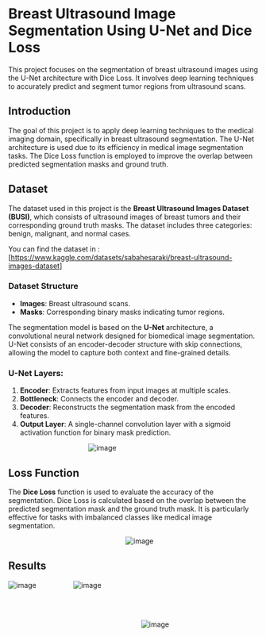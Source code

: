 # Breast Ultrasound Image Segmentation Using U-Net and Dice Loss

This project focuses on the segmentation of breast ultrasound images using the U-Net architecture with Dice Loss. It involves deep learning techniques to accurately predict and segment tumor regions from ultrasound scans.

## Introduction

The goal of this project is to apply deep learning techniques to the medical imaging domain, specifically in breast ultrasound segmentation. The U-Net architecture is used due to its efficiency in medical image segmentation tasks. The Dice Loss function is employed to improve the overlap between predicted segmentation masks and ground truth.

## Dataset

The dataset used in this project is the **Breast Ultrasound Images Dataset (BUSI)**, which consists of ultrasound images of breast tumors and their corresponding ground truth masks. The dataset includes three categories: benign, malignant, and normal cases. 

You can find the dataset in : [https://www.kaggle.com/datasets/sabahesaraki/breast-ultrasound-images-dataset]

### Dataset Structure

- **Images**: Breast ultrasound scans.
- **Masks**: Corresponding binary masks indicating tumor regions.

The segmentation model is based on the **U-Net** architecture, a convolutional neural network designed for biomedical image segmentation. U-Net consists of an encoder-decoder structure with skip connections, allowing the model to capture both context and fine-grained details.

### U-Net Layers:
1. **Encoder**: Extracts features from input images at multiple scales.
2. **Bottleneck**: Connects the encoder and decoder.
3. **Decoder**: Reconstructs the segmentation mask from the encoded features.
4. **Output Layer**: A single-channel convolution layer with a sigmoid activation function for binary mask prediction.
   ‎ ‎ ‎ ‎ ‎ ‎ ‎ ‎ ‎ ‎ ‎ ‎ ‎ ‎ ‎ ‎
   ‎ ‎ ‎ ‎ ‎ ‎ ‎ ‎ ‎ ‎ ‎ ‎ ‎ ‎ ‎ ‎
   ‎ ‎ ‎ ‎ ‎ ‎ ‎ ‎ ‎ ‎ ‎ ‎ ‎ ‎ ‎ ‎

‎ ‎ ‎ ‎ ‎ ‎ ‎ ‎ ‎ ‎ ‎ ‎ ‎ ‎ ‎ ‎ ‎ ‎ ‎ ‎ ‎ ‎ ‎ ‎ ‎ ‎ ‎ ‎ ‎ ‎ ‎ ‎ ‎ ‎ ‎ ‎ ‎ ‎ ‎ ‎ ‎ ‎![image](https://github.com/user-attachments/assets/d4cd9792-ae84-4189-8d40-2b3ca0a73d17)
‎ ‎ ‎ ‎ ‎ ‎ ‎ ‎ ‎ ‎ ‎ ‎ ‎ ‎ ‎ ‎



## Loss Function

The **Dice Loss** function is used to evaluate the accuracy of the segmentation. Dice Loss is calculated based on the overlap between the predicted segmentation mask and the ground truth mask. It is particularly effective for tasks with imbalanced classes like medical image segmentation.
‎ ‎ ‎ ‎ ‎ 
‎ ‎ ‎ 
‎ ‎ ‎ 

‎ ‎ ‎ ‎ ‎ ‎ ‎ ‎ ‎ ‎ ‎ ‎ ‎ ‎ ‎ ‎ ‎ ‎ ‎ ‎ ‎ ‎ ‎ ‎ ‎ ‎ ‎ ‎ ‎ ‎ ‎ ‎ ‎ ‎ ‎ ‎ ‎ ‎ ‎ ‎ ‎ ‎ ‎ ‎ ‎ ‎ ‎ ‎ ‎ ‎ ‎ ‎ ‎ ‎ ‎ ‎ ‎ ‎ ‎ ‎ ‎‎![image](https://github.com/user-attachments/assets/546f2d15-0090-4ec2-b247-73a44a12d1d5)
‎ ‎ 
‎ 
## Results

![image](https://github.com/user-attachments/assets/37c4ef8b-3636-42d6-8fec-6cc329495223)‎ ‎ ‎ ‎‎ ‎ ‎ ‎‎ ‎ ‎ ‎‎ ‎ ‎ ‎‎ ‎ ‎ ‎‎ ‎ ‎ ‎ ![image](https://github.com/user-attachments/assets/1b52fe7d-ce62-4a18-9139-d4dabfbec9c4)  
‎ ‎ ‎ ‎
‎ ‎ ‎ ‎
‎ ‎ ‎ ‎‎ ‎ ‎ ‎
‎ ‎ ‎ ‎

‎ ‎ ‎ ‎

‎ ‎ ‎ ‎‎ ‎ ‎ ‎
‎ ‎ ‎ ‎‎ ‎ ‎ ‎‎ ‎ ‎ ‎‎ ‎ ‎ ‎‎ ‎ ‎ ‎‎ ‎ ‎ ‎‎ ‎ ‎ ‎‎ ‎ ‎ ‎‎ ‎ ‎ ‎‎ ‎ ‎ ‎‎ ‎ ‎ ‎‎ ‎ ‎ ‎‎ ‎ ‎ ‎‎ ‎ ‎ ‎‎ ‎ ‎ ‎‎ ‎ ‎ ‎‎ ‎ ‎ ‎‎ ‎ ‎ ‎‎ ‎ ‎ ‎‎ ‎ ‎ ‎‎ ‎![image](https://github.com/user-attachments/assets/070c0a34-c0a6-4941-a976-3ebe499a0b40)




